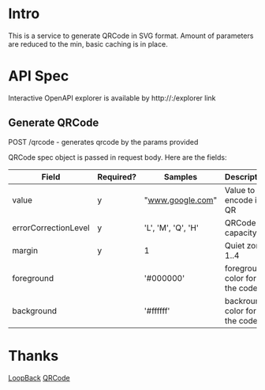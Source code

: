 # Intro

This is a service to generate QRCode in SVG format.
Amount of parameters are reduced to the min, basic caching is in place.



# API Spec

Interactive OpenAPI explorer is available by http://<host>:<port>/explorer link

## Generate QRCode
POST /qrcode - generates qrcode by the params provided

QRCode spec object is passed in request body. Here are the fields:

| Field                | Required? | Samples            | Description                   |
| -------------------- | --------- | ------------------ | ----------------------------- |
| value                | y         | "www.google.com"   | Value to encode into QR       |
| errorCorrectionLevel | y         | 'L', 'M', 'Q', 'H' | QRCode capacity               |
| margin               | y         | 1                  | Quiet zone 1..4               |
| foreground           |           | '#000000'          | foreground color for the code |
| background           |           | '#ffffff'          | backround color for the code  |



# Thanks

[LoopBack](http://loopback.io/)
[QRCode](https://github.com/soldair/node-qrcode)
